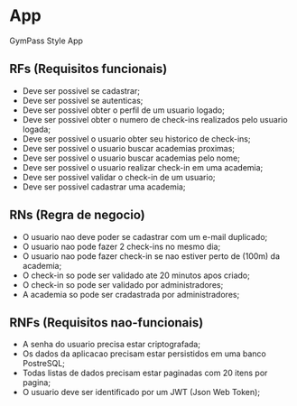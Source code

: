 # App

GymPass Style App

## RFs (Requisitos funcionais)

- Deve ser possivel se cadastrar;
- Deve ser possivel se autenticas;
- Deve ser possivel obter o perfil de um usuario logado;
- Deve ser possivel obter o numero de check-ins realizados pelo usuario logada;
- Deve ser possivel o usuario obter seu historico de check-ins;
- Deve ser possivel o usuario buscar academias proximas;
- Deve ser possivel o usuario buscar academias pelo nome;
- Deve ser possivel o usuario realizar check-in em uma academia;
- Deve ser possivel validar o check-in de um usuario;
- Deve ser possivel cadastrar uma academia;

## RNs (Regra de negocio)

- O usuario nao deve poder se cadastrar com um e-mail duplicado;
- O usuario nao pode fazer 2 check-ins no mesmo dia;
- O usuario nao pode fazer check-in se nao estiver perto de (100m) da academia;
- O check-in so pode ser validado ate 20 minutos apos criado;
- O check-in so pode ser validado por administradores;
- A academia so pode ser cradastrada por administradores;

## RNFs (Requisitos nao-funcionais)

- A senha do usuario precisa estar criptografada;
- Os dados da aplicacao precisam estar persistidos em uma banco PostreSQL;
- Todas listas de dados precisam estar paginadas com 20 itens por pagina;
- O usuario deve ser identificado por um JWT (Json Web Token);
